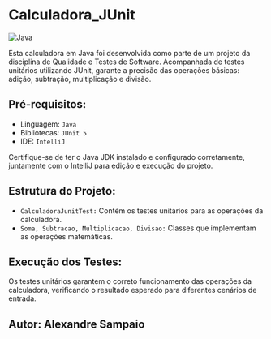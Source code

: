 # Calculadora_JUnit
![Java](https://img.shields.io/badge/java-%23ED8B00.svg?style=for-the-badge&logo=openjdk&logoColor=white)

Esta calculadora em Java foi desenvolvida como parte de um projeto da disciplina de Qualidade e Testes de Software. Acompanhada de testes unitários utilizando JUnit, garante a precisão das operações básicas: adição, subtração, multiplicação e divisão.

## Pré-requisitos:

- Linguagem: `Java`
- Bibliotecas: `JUnit 5`
- IDE: `IntelliJ`

Certifique-se de ter o Java JDK instalado e configurado corretamente, juntamente com o IntelliJ para edição e execução do projeto.

## Estrutura do Projeto:

- `CalculadoraJunitTest:` Contém os testes unitários para as operações da calculadora.
- `Soma, Subtracao, Multiplicacao, Divisao:` Classes que implementam as operações matemáticas.

## Execução dos Testes:

Os testes unitários garantem o correto funcionamento das operações da calculadora, verificando o resultado esperado para diferentes cenários de entrada.

## Autor: Alexandre Sampaio
